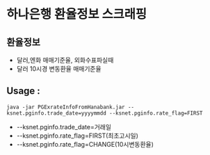 #  하나은행 환율정보 스크래핑

## 환율정보  
* 달러,엔화 매매기준율, 외화수표파실때
* 달러 10시경 변동환율 매매기준율   

## Usage : 
```
java -jar PGExrateInfoFromHanabank.jar --ksnet.pginfo.trade_date=yyyymmdd --ksnet.pginfo.rate_flag=FIRST
```
* --ksnet.pginfo.trade_date=거래일
* --ksnet.pginfo.rate_flag=FIRST(최초고시일)
* --ksnet.pginfo.rate_flag=CHANGE(10시변동환율)